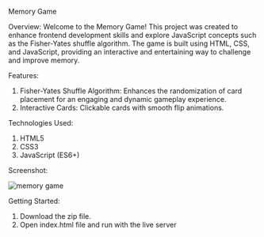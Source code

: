 Memory Game

Overview: 
Welcome to the Memory Game! This project was created to enhance frontend development skills and explore JavaScript concepts such as the Fisher-Yates shuffle algorithm. The game is built using HTML, CSS, and JavaScript, providing an interactive and entertaining way to challenge and improve memory.

Features: 
1. Fisher-Yates Shuffle Algorithm: Enhances the randomization of card placement for an engaging and dynamic gameplay experience.
2. Interactive Cards: Clickable cards with smooth flip animations.

Technologies Used:

1. HTML5
2. CSS3
3. JavaScript (ES6+)

Screenshot:

![memory game ](https://github.com/Mayankd31/Memory-Game/assets/114990481/c0480ce7-544f-4963-8a7f-f9ca73cc0b4d)

Getting Started:

1. Download the zip file.
2. Open index.html file and run with the live server


